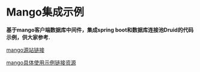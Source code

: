 Mango集成示例
=========
    
**基于mango客户端数据库中间件，集成spring boot和数据库连接池Druid的代码示例，供大家参考.**
    
[mango源站链接](https://github.com/jfaster/mango)
    
[mango具体使用示例链接资源](https://github.com/jfaster/mango-example)